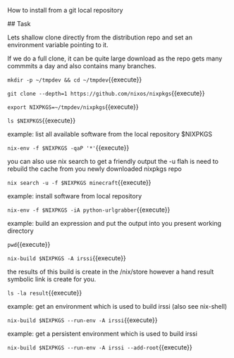
How to install from a git local repository


## Task

Lets shallow clone directly from the distribution repo and set an environment variable pointing to it.

If we do a full clone, it can be quite large download as  the repo gets many commmits a day and 
also contains many branches.


`mkdir -p ~/tmpdev && cd ~/tmpdev`{{execute}}

`git clone --depth=1 https://github.com/nixos/nixpkgs`{{execute}}

`export NIXPKGS=~/tmpdev/nixpkgs`{{execute}}

`ls $NIXPKGS`{{execute}}


example: list all available software from the local repository $NIXPKGS

`nix-env -f $NIXPKGS -qaP '*'`{{execute}}

you can also use nix search to get a friendly output
the -u flah is need to rebuild the cache from you newly downloaded nixpkgs repo

`nix search -u -f $NIXPKGS minecraft`{{execute}}

example: install software from local repository

`nix-env -f $NIXPKGS -iA python-urlgrabber`{{execute}}

example: build an expression and put the output into you present working directory

`pwd`{{execute}}

`nix-build $NIXPKGS -A irssi`{{execute}}

the results of this build is create in the /nix/store however a hand result symbolic link
is create for you.

``ls -la result``{{execute}}


example: get an environment which is used to build irssi (also see nix-shell)

`nix-build $NIXPKGS --run-env -A irssi`{{execute}}

example: get a persistent environment which is used to build irssi

`nix-build $NIXPKGS --run-env -A irssi --add-root`{{execute}}



